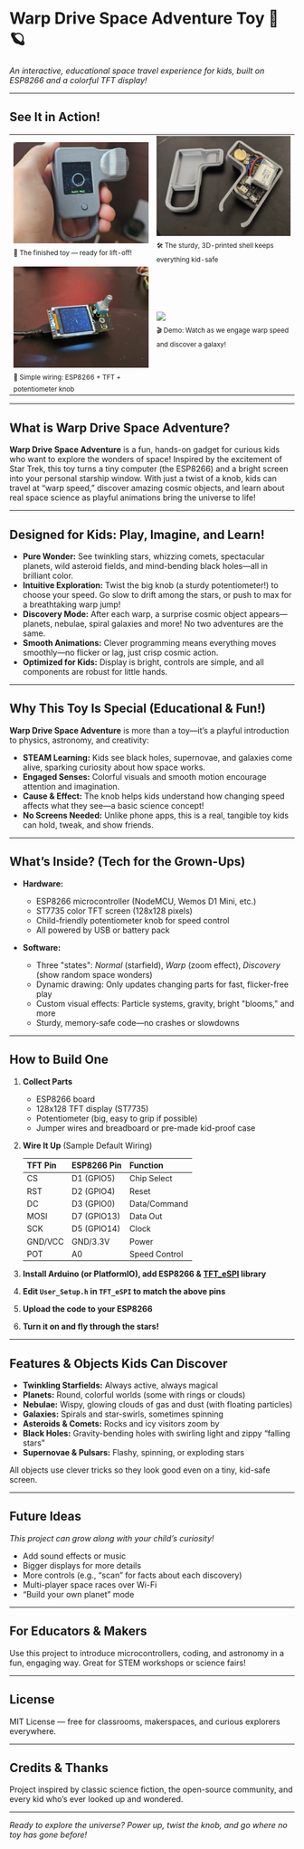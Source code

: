 # Warp Drive Space Adventure Toy 🚀🪐

*An interactive, educational space travel experience for kids, built on ESP8266 and a colorful TFT display!*

---

## See It in Action!

<table>
  <tr>
    <td>
      <img src="images/product_main.jpg" width="350"/>
      <br><sub>🌟 The finished toy — ready for lift-off!</sub>
    </td>
    <td>
      <img src="images/3d_printed_module.jpg" width="350"/>
      <br><sub>🛠️ The sturdy, 3D-printed shell keeps everything kid-safe</sub>
    </td>
  </tr>
  <tr>
    <td>
      <img src="images/setup_photo.jpg" width="350"/>
      <br><sub>🔌 Simple wiring: ESP8266 + TFT + potentiometer knob</sub>
    </td>
    <td>
      <img src="images/demo.gif" width="350"/>
      <br><sub>🎬 Demo: Watch as we engage warp speed and discover a galaxy!</sub>
    </td>
  </tr>
</table>

---

## What is Warp Drive Space Adventure?

**Warp Drive Space Adventure** is a fun, hands-on gadget for curious kids who want to explore the wonders of space! Inspired by the excitement of Star Trek, this toy turns a tiny computer (the ESP8266) and a bright screen into your personal starship window. With just a twist of a knob, kids can travel at “warp speed,” discover amazing cosmic objects, and learn about real space science as playful animations bring the universe to life!

---

## Designed for Kids: Play, Imagine, and Learn!

- **Pure Wonder:** See twinkling stars, whizzing comets, spectacular planets, wild asteroid fields, and mind-bending black holes—all in brilliant color.
- **Intuitive Exploration:** Twist the big knob (a sturdy potentiometer!) to choose your speed. Go slow to drift among the stars, or push to max for a breathtaking warp jump!
- **Discovery Mode:** After each warp, a surprise cosmic object appears—planets, nebulae, spiral galaxies and more! No two adventures are the same.
- **Smooth Animations:** Clever programming means everything moves smoothly—no flicker or lag, just crisp cosmic action.
- **Optimized for Kids:** Display is bright, controls are simple, and all components are robust for little hands.

---

## Why This Toy Is Special (Educational & Fun!)

**Warp Drive Space Adventure** is more than a toy—it’s a playful introduction to physics, astronomy, and creativity:

- **STEAM Learning:** Kids see black holes, supernovae, and galaxies come alive, sparking curiosity about how space works.
- **Engaged Senses:** Colorful visuals and smooth motion encourage attention and imagination.
- **Cause & Effect:** The knob helps kids understand how changing speed affects what they see—a basic science concept!
- **No Screens Needed:** Unlike phone apps, this is a real, tangible toy kids can hold, tweak, and show friends.

---

## What’s Inside? (Tech for the Grown-Ups)

- **Hardware:**
  - ESP8266 microcontroller (NodeMCU, Wemos D1 Mini, etc.)
  - ST7735 color TFT screen (128x128 pixels)
  - Child-friendly potentiometer knob for speed control
  - All powered by USB or battery pack

- **Software:**
  - Three "states": *Normal* (starfield), *Warp* (zoom effect), *Discovery* (show random space wonders)
  - Dynamic drawing: Only updates changing parts for fast, flicker-free play
  - Custom visual effects: Particle systems, gravity, bright "blooms," and more
  - Sturdy, memory-safe code—no crashes or slowdowns

---

## How to Build One

1. **Collect Parts**
   - ESP8266 board
   - 128x128 TFT display (ST7735)
   - Potentiometer (big, easy to grip if possible)
   - Jumper wires and breadboard or pre-made kid-proof case

2. **Wire It Up** (Sample Default Wiring)

   | TFT Pin | ESP8266 Pin | Function        |
   |---------|-------------|-----------------|
   | CS      | D1 (GPIO5)  | Chip Select     |
   | RST     | D2 (GPIO4)  | Reset           |
   | DC      | D3 (GPIO0)  | Data/Command    |
   | MOSI    | D7 (GPIO13) | Data Out        |
   | SCK     | D5 (GPIO14) | Clock           |
   | GND/VCC | GND/3.3V    | Power           |
   | POT     | A0          | Speed Control   |

3. **Install Arduino (or PlatformIO), add ESP8266 & [TFT_eSPI](https://github.com/Bodmer/TFT_eSPI) library**
4. **Edit `User_Setup.h` in `TFT_eSPI` to match the above pins**
5. **Upload the code to your ESP8266**
6. **Turn it on and fly through the stars!**

---

## Features & Objects Kids Can Discover

- **Twinkling Starfields:** Always active, always magical
- **Planets:** Round, colorful worlds (some with rings or clouds)
- **Nebulae:** Wispy, glowing clouds of gas and dust (with floating particles)
- **Galaxies:** Spirals and star-swirls, sometimes spinning
- **Asteroids & Comets:** Rocks and icy visitors zoom by
- **Black Holes:** Gravity-bending holes with swirling light and zippy “falling stars”
- **Supernovae & Pulsars:** Flashy, spinning, or exploding stars

All objects use clever tricks so they look good even on a tiny, kid-safe screen.

---

## Future Ideas

*This project can grow along with your child’s curiosity!*
- Add sound effects or music
- Bigger displays for more details
- More controls (e.g., “scan” for facts about each discovery)
- Multi-player space races over Wi-Fi
- “Build your own planet” mode

---

## For Educators & Makers

Use this project to introduce microcontrollers, coding, and astronomy in a fun, engaging way. Great for STEM workshops or science fairs!

---

## License

MIT License — free for classrooms, makerspaces, and curious explorers everywhere.

---

## Credits & Thanks

Project inspired by classic science fiction, the open-source community, and every kid who’s ever looked up and wondered.

---

*Ready to explore the universe? Power up, twist the knob, and go where no toy has gone before!*

